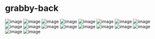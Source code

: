 # grabby-back
![image](![image](https://github.com/zhazhahui666/grabby-back/blob/master/img/TIM%E6%88%AA%E5%9B%BE20190516230627.png))
![image](![image](https://github.com/zhazhahui666/grabby-back/blob/master/img/TIM%E6%88%AA%E5%9B%BE20190516230650.png))
![image](![image](https://github.com/zhazhahui666/grabby-back/blob/master/img/TIM%E6%88%AA%E5%9B%BE20190516230703.png))
![image](![image](https://github.com/zhazhahui666/grabby-back/blob/master/img/TIM%E6%88%AA%E5%9B%BE20190516230713.png))
![image](![image](https://github.com/zhazhahui666/grabby-back/blob/master/img/TIM%E6%88%AA%E5%9B%BE20190516230720.png))
![image](![image](https://github.com/zhazhahui666/grabby-back/blob/master/img/TIM%E6%88%AA%E5%9B%BE20190516230731.png))
![image](![image](https://github.com/zhazhahui666/grabby-back/blob/master/img/TIM%E6%88%AA%E5%9B%BE20190516230737.png))
![image](![image](https://github.com/zhazhahui666/grabby-back/blob/master/img/TIM%E6%88%AA%E5%9B%BE20190516230748.png))
![image](![image](https://github.com/zhazhahui666/grabby-back/blob/master/img/TIM%E6%88%AA%E5%9B%BE20190516230802.png))
![image](![image](https://github.com/zhazhahui666/grabby-back/blob/master/img/TIM%E6%88%AA%E5%9B%BE20190516230808.png))
![image](![image](https://github.com/zhazhahui666/grabby-back/blob/master/img/TIM%E6%88%AA%E5%9B%BE20190516230815.png))
![image](![image](https://github.com/zhazhahui666/grabby-back/blob/master/img/TIM%E6%88%AA%E5%9B%BE20190516230821.png))
![image](![image](https://github.com/zhazhahui666/grabby-back/blob/master/img/TIM%E6%88%AA%E5%9B%BE20190516230821.png))
![image](![image](https://github.com/zhazhahui666/grabby-back/blob/master/img/TIM%E6%88%AA%E5%9B%BE20190516230830.png))
![image](![image](https://github.com/zhazhahui666/grabby-back/blob/master/img/TIM%E6%88%AA%E5%9B%BE20190516230837.png))
![image](![image](https://github.com/zhazhahui666/grabby-back/blob/master/img/TIM%E6%88%AA%E5%9B%BE20190516230842.png))
![image](![image](https://github.com/zhazhahui666/grabby-back/blob/master/img/TIM%E6%88%AA%E5%9B%BE20190516230856.png))
![image](![image](https://github.com/zhazhahui666/grabby-back/blob/master/img/TIM%E6%88%AA%E5%9B%BE20190516230906.png))
